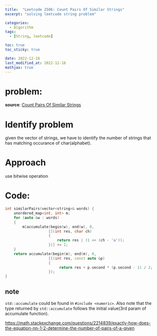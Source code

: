 ```yaml
---
title:  "Leetcode 2506: Count Pairs Of Similar Strings"
excerpt: "solving leetcode string problem"

categories:
  - Algorithm
tags:
  - [String, leetcode]

toc: true
toc_sticky: true

date: 2022-12-18
last_modified_at: 2022-12-18
mathjax: true
---
```


# problem:
**source**: [Count Pairs Of Similar Strings](https://leetcode.com/problems/count-pairs-of-similar-strings/)

# Identify problem

given the vector of strings, we have to identify the number of strings that has matching occurance of char(alphabet).

# Approach
use bitwise operation 

# Code:
```c++
int similarPairs(vector<string>& words) {
    unordered_map<int, int> m;
    for (auto &w : words)
    {
        m[accumulate(begin(w), end(w), 0, 
                    [](int res, char ch) 
                    {
                        return res | (1 << (ch - 'a')); 
                    })] += 1;
    }
    return accumulate(begin(m), end(m), 0, 
                    [](int res, const auto &p) 
                    {
                         return res + p.second * (p.second - 1) / 2;
                    });
}

```

## note
`std::accumulate` could be found in `#include <numeric>`. Also note that the type returned by `std::accumulate` follows the initial value(3rd param of accumulate function). 

https://math.stackexchange.com/questions/2214839/exactly-how-does-the-equation-nn-1-2-determine-the-number-of-pairs-of-a-given